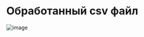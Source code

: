 # Обработанный csv файл

![image](https://user-images.githubusercontent.com/119508764/210096528-92012dff-dd2b-474d-901b-abae4816d5a8.png)
